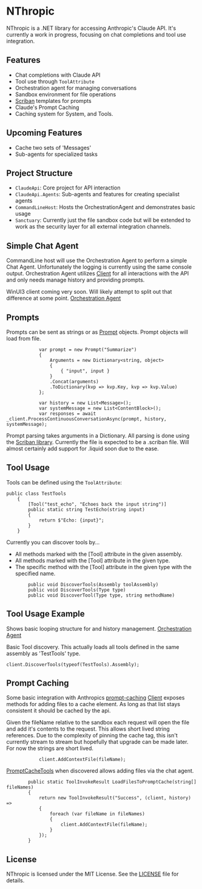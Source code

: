 # NThropic

NThropic is a .NET library for accessing Anthropic's Claude API. It's currently a work in progress, focusing on chat completions and tool use integration.

## Features

- Chat completions with Claude API
- Tool use through `ToolAttribute`
- Orchestration agent for managing conversations
- Sandbox environment for file operations
- [Scriban](https://github.com/scriban/scriban) templates for prompts
- Claude's Prompt Caching
- Caching system for System, and Tools.

## Upcoming Features
- Cache two sets of 'Messages'
- Sub-agents for specialized tasks

## Project Structure
- `ClaudeApi`: Core project for API interaction
- `ClaudeApi.Agents`: Sub-agents and features for creating specialist agents
- `CommandLineHost`: Hosts the OrchestrationAgent and demonstrates basic usage
- `Sanctuary`: Currently just the file sandbox code but will be extended to work as the security layer for all external integration channels.

## Simple Chat Agent
CommandLine host will use the Orchestration Agent to perform a simple Chat Agent.  Unfortunately the logging is currently using the same console output.
Orchestration Agent utilizes [Client](https://github.com/Krieger9/NThropic/blob/main/Src/ClaudeApi/Client.cs) for all interactions with the API and only needs manage history and providing prompts.

WinUI3 client coming very soon.  Will likely attempt to split out that difference at some point.
[Orchestration Agent](https://github.com/Krieger9/NThropic/blob/main/Src/ClaudeApi.Agents/OrchestrationAgent.cs)

## Prompts
Prompts can be sent as strings or as [Prompt](https://github.com/Krieger9/NThropic/blob/main/Src/ClaudeApi/Prompts/Prompt.cs) objects.  Prompt objects will load from file.
```
            var prompt = new Prompt("Summarize")
            {
                Arguments = new Dictionary<string, object>
                {
                    { "input", input }
                }
                .Concat(arguments)
                .ToDictionary(kvp => kvp.Key, kvp => kvp.Value)
            };

            var history = new List<Message>();
            var systemMessage = new List<ContentBlock>();
            var responses = await _client.ProcessContinuousConversationAsync(prompt, history, systemMessage);
```

Prompt parsing takes arguments in a Dictionary.  All parsing is done using the [Scriban library](https://github.com/scriban/scriban).
Currently the file is expected to be a .scriban file.  Will almost certainly add support for .liquid soon due to the ease.

## Tool Usage

Tools can be defined using the `ToolAttribute`:
```
public class TestTools
    {
        [Tool("test_echo", "Echoes back the input string")]
        public static string TestEcho(string input)
        {
            return $"Echo: {input}";
        }
    }
```
Currently you can discover tools by...
- All methods marked with the [Tool] attribute in the given assembly.
- All methods marked with the [Tool] attribute in the given type.
- The specific method with the [Tool] attribute in the given type with the specified name.
```
        public void DiscoverTools(Assembly toolAssembly)        
        public void DiscoverTools(Type type)
        public void DiscoverTool(Type type, string methodName)
```

## Tool Usage Example
Shows basic looping structure for and history management.
[Orchestration Agent](https://github.com/Krieger9/NThropic/blob/main/Src/ClaudeApi.Agents/OrchestrationAgent.cs)

Basic Tool discovery.  This actually loads all tools defined in the same assembly as 'TestTools' type.
```
client.DiscoverTools(typeof(TestTools).Assembly);
```

## Prompt Caching
Some basic integration with Anthropics [prompt-caching](https://docs.anthropic.com/en/docs/build-with-claude/prompt-caching)
[Client](https://github.com/Krieger9/NThropic/blob/main/Src/ClaudeApi/Client.cs) exposes methods for adding files to a cache element.  As long as that list stays consistent it should be cached by the api.

Given the fileName relative to the sandbox each request will open the file and add it's contents to the request.  This allows short lived string references.  Due to the complexity of pinning the cache tag, this isn't currently stream to stream but hopefully that upgrade can be made later.  For now the strings are short lived.
```
            client.AddContextFile(fileName);
```

[PromptCacheTools](https://github.com/Krieger9/NThropic/blob/main/Src/ClaudeApi.Agents/Tools/PromptCacheTool.cs) when discovered allows adding files via the chat agent.

```
        public static ToolInvokeResult LoadFilesToPromptCache(string[] fileNames)
        {
            return new ToolInvokeResult("Success", (client, history) =>
            {
                foreach (var fileName in fileNames)
                {
                    client.AddContextFile(fileName);
                }
            });
        }
```

## License

NThropic is licensed under the MIT License. See the [LICENSE](LICENSE) file for details.

